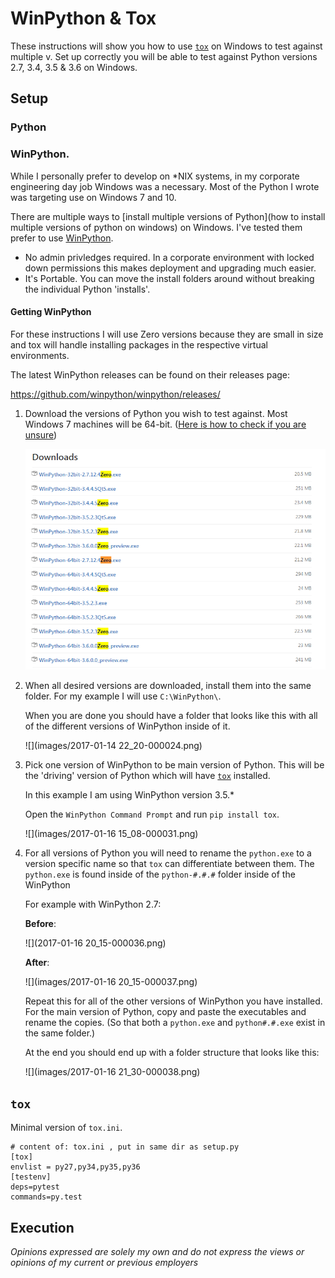 # WinPython & Tox

These instructions will show you how to use [``tox``](https://tox.readthedocs.io/en/latest/) on Windows to test against multiple v. Set up correctly you will be able to test against Python versions 2.7, 3.4, 3.5 & 3.6 on Windows.

## Setup

### Python

### WinPython.

While I personally prefer to develop on *NIX systems, in my corporate engineering day job Windows was a necessary. Most of the Python I wrote was targeting use on Windows 7 and 10.

There are multiple ways to [install multiple versions of Python](how to install multiple versions of python on windows) on Windows. I've tested them prefer to use [WinPython](https://winpython.github.io/).

- No admin privledges required. In a corporate environment with locked down permissions this makes deployment and upgrading much easier.
- It's Portable. You can move the install folders around without breaking the individual Python 'installs'.

#### Getting WinPython

For these instructions I will use Zero versions because they are small in size and tox will handle installing packages in the respective virtual environments.

The latest WinPython releases can be found on their releases page:

https://github.com/winpython/winpython/releases/

1. Download the versions of Python you wish to test against. Most Windows 7 machines will be 64-bit. ([Here is how to check if you are unsure](https://support.microsoft.com/en-us/help/15056/windows-7-32-64-bit-faq))

   ![](images/ZeroDownload.png)

2. When all desired versions are downloaded, install them into the same folder. For my example I will use ```C:\WinPython\```.

   When you are done you should have a folder that looks like this with all of the different versions of WinPython inside of it.

   ![](images/2017-01-14 22_20-000024.png)
	
3. Pick one version of WinPython to be main version of Python. This will be the 'driving' version of Python which will have [``tox``](https://tox.readthedocs.io/en/latest/) installed.

   In this example I am using WinPython version 3.5.*
   
   Open the ``WinPython Command Prompt`` and run ``pip install tox``.

   ![](images/2017-01-16 15_08-000031.png)
   
4. For all versions of Python you will need to rename the ``python.exe`` to a version specific name so that ``tox`` can differentiate between them. The ``python.exe`` is found inside of the ``python-#.#.#`` folder inside of the WinPython

   For example with WinPython 2.7:

   **Before**:
   
   ![](2017-01-16 20_15-000036.png) 
   
   **After**:
   
   ![](images/2017-01-16 20_15-000037.png)
   
   Repeat this for all of the other versions of WinPython you have installed. For the main version of Python, copy and paste the executables and rename the copies. (So that both a ``python.exe`` and ``python#.#.exe`` exist in the same folder.)
   
   At the end you should end up with a folder structure that looks like this:
      
   ![](images/2017-01-16 21_30-000038.png)


## ``tox``

Minimal version of ``tox.ini``.

    # content of: tox.ini , put in same dir as setup.py
    [tox]
    envlist = py27,py34,py35,py36
    [testenv]
    deps=pytest
    commands=py.test

## Execution




*Opinions expressed are solely my own and do not express the views or opinions of my current or previous employers*
